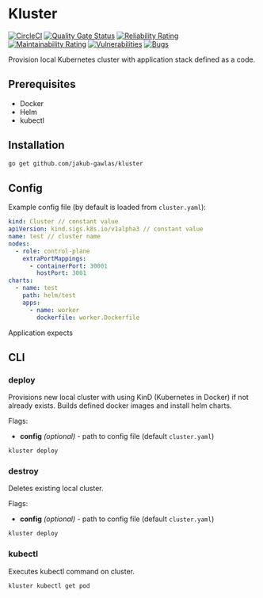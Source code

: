 # Kluster

[![CircleCI](https://circleci.com/gh/jakub-gawlas/kluster.svg?style=svg)](https://circleci.com/gh/jakub-gawlas/kluster)
[![Quality Gate Status](https://sonarcloud.io/api/project_badges/measure?project=jakub-gawlas_kluster&metric=alert_status)](https://sonarcloud.io/dashboard?id=jakub-gawlas_kluster)
[![Reliability Rating](https://sonarcloud.io/api/project_badges/measure?project=jakub-gawlas_kluster&metric=reliability_rating)](https://sonarcloud.io/dashboard?id=jakub-gawlas_kluster)
[![Maintainability Rating](https://sonarcloud.io/api/project_badges/measure?project=jakub-gawlas_kluster&metric=sqale_rating)](https://sonarcloud.io/dashboard?id=jakub-gawlas_kluster)
[![Vulnerabilities](https://sonarcloud.io/api/project_badges/measure?project=jakub-gawlas_kluster&metric=vulnerabilities)](https://sonarcloud.io/dashboard?id=jakub-gawlas_kluster)
[![Bugs](https://sonarcloud.io/api/project_badges/measure?project=jakub-gawlas_kluster&metric=bugs)](https://sonarcloud.io/dashboard?id=jakub-gawlas_kluster)

Provision local Kubernetes cluster with application stack defined as a code.

## Prerequisites

- Docker
- Helm
- kubectl

## Installation

```sh
go get github.com/jakub-gawlas/kluster
```

## Config

Example config file (by default is loaded from `cluster.yaml`):

```yaml
kind: Cluster // constant value
apiVersion: kind.sigs.k8s.io/v1alpha3 // constant value
name: test // cluster name
nodes:
  - role: control-plane
    extraPortMappings:
      - containerPort: 30001
        hostPort: 3001
charts:
  - name: test
    path: helm/test
    apps:
      - name: worker
        dockerfile: worker.Dockerfile
```

Application expects

## CLI

### deploy

Provisions new local cluster with using KinD (Kubernetes in Docker) if not already exists.
Builds defined docker images and install helm charts.

Flags:
- **config** *(optional)* - path to config file (default `cluster.yaml`)

```sh
kluster deploy
```

### destroy

Deletes existing local cluster.

Flags:
- **config** *(optional)* - path to config file (default `cluster.yaml`)

```sh
kluster deploy
```

### kubectl

Executes kubectl command on cluster.

```sh
kluster kubectl get pod
```